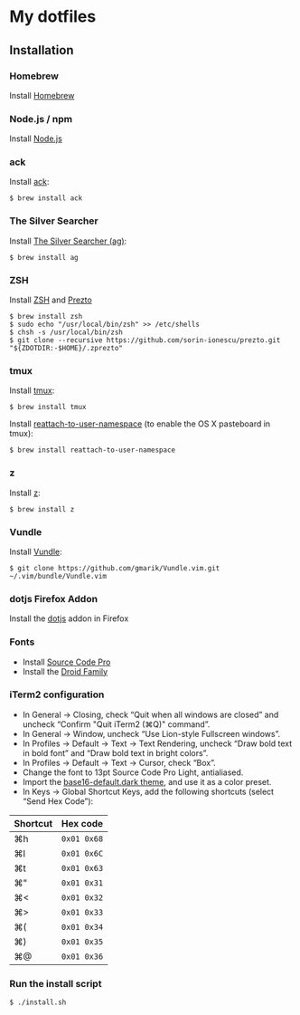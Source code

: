 # My dotfiles

## Installation

### Homebrew

Install [Homebrew](http://brew.sh/)

### Node.js / npm

Install [Node.js](http://nodejs.org/)

### ack

Install [ack](http://beyondgrep.com/):

```
$ brew install ack
```

### The Silver Searcher

Install [The Silver Searcher (ag)](http://geoff.greer.fm/ag/):

```
$ brew install ag
```

### ZSH

Install [ZSH](http://www.zsh.org/) and [Prezto](https://github.com/sorin-ionescu/prezto)

```
$ brew install zsh
$ sudo echo "/usr/local/bin/zsh" >> /etc/shells
$ chsh -s /usr/local/bin/zsh
$ git clone --recursive https://github.com/sorin-ionescu/prezto.git "${ZDOTDIR:-$HOME}/.zprezto"
```

### tmux

Install [tmux](http://tmux.sourceforge.net/):

```
$ brew install tmux
```

Install [reattach-to-user-namespace](https://github.com/ChrisJohnsen/tmux-MacOSX-pasteboard) (to enable the OS X pasteboard in tmux):

```
$ brew install reattach-to-user-namespace
```

### z

Install [z](https://github.com/rupa/z):

```
$ brew install z
```

### Vundle

Install [Vundle](https://github.com/gmarik/Vundle.vim):

```
$ git clone https://github.com/gmarik/Vundle.vim.git ~/.vim/bundle/Vundle.vim
```

### dotjs Firefox Addon

Install the [dotjs](https://github.com/rlr/dotjs-addon) addon in Firefox

### Fonts

- Install [Source Code Pro](http://sourceforge.net/projects/sourcecodepro.adobe/files/?source=navbar)
- Install the [Droid Family](http://damieng.com/blog/2007/11/14/droid-font-family-courtesy-of-google-ascender)

### iTerm2 configuration

- In General → Closing, check “Quit when all windows are closed” and uncheck “Confirm "Quit iTerm2 (⌘Q)" command”.
- In General → Window, uncheck “Use Lion-style Fullscreen windows”.
- In Profiles → Default → Text → Text Rendering, uncheck “Draw bold text in bold font” and “Draw bold text in bright colors”.
- In Profiles → Default → Text → Cursor, check “Box”.
- Change the font to 13pt Source Code Pro Light, antialiased.
- Import the [base16-default.dark theme](https://github.com/chriskempson/base16-iterm2), and use it as a color preset.
- In Keys → Global Shortcut Keys, add the following shortcuts (select “Send Hex Code”):

Shortcut | Hex code
---------|------------
⌘h       | `0x01 0x68`
⌘l       | `0x01 0x6C`
⌘t       | `0x01 0x63`
⌘"       | `0x01 0x31`
⌘<       | `0x01 0x32`
⌘>       | `0x01 0x33`
⌘(       | `0x01 0x34`
⌘)       | `0x01 0x35`
⌘@       | `0x01 0x36`

### Run the install script

```
$ ./install.sh
```
